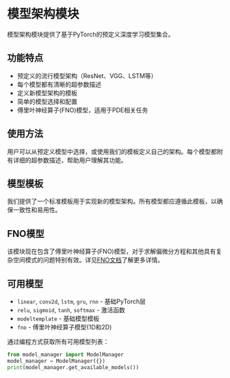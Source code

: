 # 模型架构模块

模型架构模块提供了基于PyTorch的预定义深度学习模型集合。

## 功能特点

- 预定义的流行模型架构（ResNet、VGG、LSTM等）
- 每个模型都有清晰的超参数描述
- 定义新模型架构的模板
- 简单的模型选择和配置
- 傅里叶神经算子(FNO)模型，适用于PDE相关任务

## 使用方法

用户可以从预定义模型中选择，或使用我们的模板定义自己的架构。每个模型都附有详细的超参数描述，帮助用户理解其功能。

## 模型模板

我们提供了一个标准模板用于实现新的模型架构。所有模型都应遵循此模板，以确保一致性和易用性。

## FNO模型

该模块现在包含了傅里叶神经算子(FNO)模型，对于求解偏微分方程和其他具有复杂空间模式的问题特别有效。详见[FNO文档](src/fno/README_CN.md)了解更多详情。

## 可用模型

- `linear`, `conv2d`, `lstm`, `gru`, `rnn` - 基础PyTorch层
- `relu`, `sigmoid`, `tanh`, `softmax` - 激活函数
- `modeltemplate` - 基础模型模板
- `fno` - 傅里叶神经算子模型(1D和2D)

通过编程方式获取所有可用模型列表：

```python
from model_manager import ModelManager
model_manager = ModelManager({})
print(model_manager.get_available_models())
```